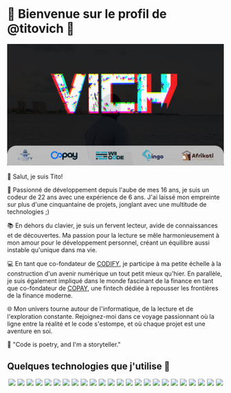 # 🚀 Bienvenue sur le profil de @titovich 🚀

![Bannière GitHub](https://raw.githubusercontent.com/Titovich2203/Titovich2203/main/levich.jpg)

👋 Salut, je suis Tito!

🚀 Passionné de développement depuis l'aube de mes 16 ans, je suis un codeur de 22 ans avec une expérience de 6 ans.
J'ai laissé mon empreinte sur plus d'une cinquantaine de projets, jonglant avec une multitude de technologies ;)

📚 En dehors du clavier, je suis un fervent lecteur, avide de connaissances et de découvertes. Ma passion pour la
lecture se mêle harmonieusement à mon amour pour le développement personnel, créant un équilibre aussi instable
qu'unique dans ma vie.

💻 En tant que co-fondateur de [CODIFY](https://codify-sn.com/), je participe à ma petite échelle à la construction d'un
avenir numérique un tout petit mieux qu'hier. En parallèle, je suis également impliqué dans le monde fascinant de la
finance en tant que co-fondateur de [COPAY](https://copay.sn/), une fintech dédiée à repousser les frontières de la
finance moderne.

🌐 Mon univers tourne autour de l'informatique, de la lecture et de l'exploration constante. Rejoignez-moi dans ce
voyage passionnant où la ligne entre la réalité et le code s'estompe, et où chaque projet est une aventure en soi.

🚀 "Code is poetry, and I'm a storyteller."

## Quelques technologies que j'utilise 🔧

<div style="display: flex; justify-content: space-around">
<img src="https://upload.wikimedia.org/wikipedia/commons/thumb/f/f8/Python_logo_and_wordmark.svg/2560px-Python_logo_and_wordmark.svg.png" height="50" />
<img src="https://flask.palletsprojects.com/en/2.1.x/_images/flask-logo.png" height="50" />
 <img src="https://www.djangoproject.com/m/img/logos/django-logo-negative.png" height="50" />
 <img src="https://reactjs.org/logo-og.png" height="50" />
 <img src="https://nextjs.org/static/favicon/favicon-32x32.png" height="50" />
 <img src="https://nestjs.com/img/logo_text.svg" height="50" />
 <img src="https://angular.io/assets/images/logos/angular/angular.svg" height="50" />
 <img src="https://www.w3.org/html/logo/downloads/HTML5_Logo_512.png" height="50" />
 <img src="https://upload.wikimedia.org/wikipedia/commons/d/d5/CSS3_logo_and_wordmark.svg" height="50" />
 <img src="https://upload.wikimedia.org/wikipedia/commons/6/6a/JavaScript-logo.png" height="50" />
 <img src="https://www.php.net/images/logos/new-php-logo.svg" height="50" />
 <img src="https://symfony.com/images/logos/header-logo.svg" height="50" />
 <img src="https://laravel.com/img/logomark.min.svg" height="50" />
 <img src="https://s.w.org/style/images/about/WordPress-logotype-standard.png" height="50" />
 <img src="https://cdn-icons-png.flaticon.com/512/825/825533.png" height="50" />
 <img src="https://upload.wikimedia.org/wikipedia/commons/thumb/0/0e/Shopify_logo_2018.svg/2560px-Shopify_logo_2018.svg.png" height="50" />
 <img src="https://www.mysql.com/common/logos/logo-mysql-170x115.png" height="50" />
 <img src="https://www.postgresql.org/media/img/about/press/elephant.png" height="50" />
 <img src="https://logos-world.net/wp-content/uploads/2021/02/Docker-Logo-2015-2017.png" height="50" />
 <img src="https://kubernetes.io/images/kubernetes-horizontal-color.png" height="50" />
 <img src="https://nodejs.org/static/images/logo.svg" height="50" />
 <img src="https://upload.wikimedia.org/wikipedia/commons/1/17/Google-flutter-logo.png" height="50" />
 <img src="https://developer.android.com/studio/images/studio-icon.svg" height="50" />
 <img src="https://firebase.google.com/downloads/brand-guidelines/PNG/logo-vertical.png" height="50" />
</div>
<!--
## Statistiques GitHub 📈

![Statistiques GitHub](https://github-readme-stats.vercel.app/api?username=Titovich2203&show_icons=true&hide_border=true&count_private=true&include_all_commits=true&theme=dark)

![Langages utilisés](https://github-readme-stats.vercel.app/api/top-langs/?username=Titovich2203&layout=compact&theme=dark)

**Titovich2203/Titovich2203** is a ✨ _special_ ✨ repository because its `README.md` (this file) appears on your GitHub
profile.

Here are some ideas to get you started:

- 🔭 I’m currently working on ...
- 🌱 I’m currently learning ...
- 👯 I’m looking to collaborate on ...
- 🤔 I’m looking for help with ...
- 💬 Ask me about ...
- 📫 How to reach me: ...
- 😄 Pronouns: ...
- ⚡ Fun fact: ...
  -->
